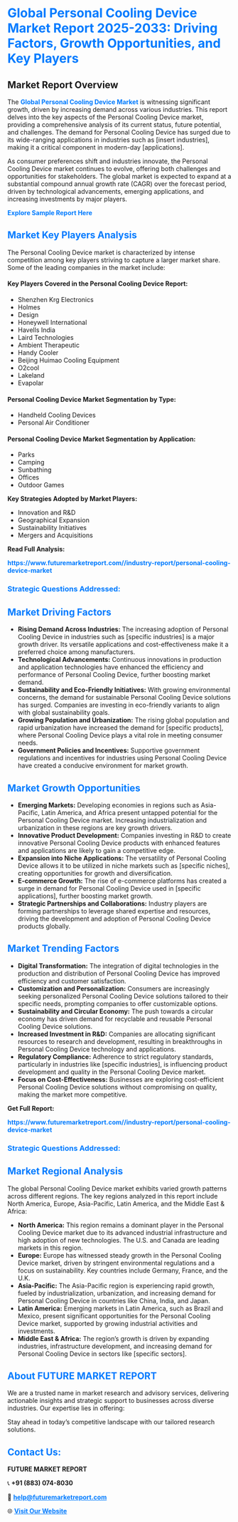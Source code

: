 <h1 style="color: #007BFF;">Global Personal Cooling Device Market Report 2025-2033: Driving Factors, Growth Opportunities, and Key Players</h1>

<section id="overview">
<h2>Market Report Overview</h2>
<p>The <a href="https://www.futuremarketreport.com//industry-report/personal-cooling-device-market" style="color: #007BFF; text-decoration: none;"><strong>Global Personal Cooling Device Market</strong></a> is witnessing significant growth, driven by increasing demand across various industries. This report delves into the key aspects of the Personal Cooling Device market, providing a comprehensive analysis of its current status, future potential, and challenges. The demand for Personal Cooling Device has surged due to its wide-ranging applications in industries such as [insert industries], making it a critical component in modern-day [applications].</p>
<p>As consumer preferences shift and industries innovate, the Personal Cooling Device market continues to evolve, offering both challenges and opportunities for stakeholders. The global market is expected to expand at a substantial compound annual growth rate (CAGR) over the forecast period, driven by technological advancements, emerging applications, and increasing investments by major players.</p>
</section>

<section id="overview">
<p><a href="https://www.futuremarketreport.com//request-sample/reportId=53196" style="color: #007BFF; text-decoration: none;"><strong>Explore Sample Report Here</strong></a></p>
</section>

<section id="key-players">
<h2 style="color: #007BFF;">Market Key Players Analysis</h2>
<p>The Personal Cooling Device market is characterized by intense competition among key players striving to capture a larger market share. Some of the leading companies in the market include:</p>
<h4>Key Players Covered in the Personal Cooling Device Report:</h4>
<ul><li>Shenzhen Krg Electronics</li><li>Holmes</li><li>Design</li><li>Honeywell International</li><li>Havells India</li><li>Laird Technologies</li><li>Ambient Therapeutic</li><li>Handy Cooler</li><li>Beijing Huimao Cooling Equipment</li><li>O2cool</li><li>Lakeland</li><li>Evapolar</li></ul>
<h4>Personal Cooling Device Market Segmentation by Type:</h4>
<ul><li>Handheld Cooling Devices</li><li>Personal Air Conditioner</li></ul>

<h4>Personal Cooling Device Market Segmentation by Application:</h4>
<ul><li>Parks</li><li>Camping</li><li>Sunbathing</li><li>Offices</li><li>Outdoor Games</li></ul>
<p><strong>Key Strategies Adopted by Market Players:</strong></p>
<ul>
<li>Innovation and R&D</li>
<li>Geographical Expansion</li>
<li>Sustainability Initiatives</li>
<li>Mergers and Acquisitions</li>
</ul>
</section>

<section>
<p><strong>Read Full Analysis: </strong></p><a href="https://www.futuremarketreport.com//industry-report/personal-cooling-device-market" style="color: #007BFF; text-decoration: none;"><strong>https://www.futuremarketreport.com//industry-report/personal-cooling-device-market</strong></a>
<h3 style="color: #007BFF;">Strategic Questions Addressed:</h3>
</section>

<section id="driving-factors">
<h2 style="color: #007BFF;">Market Driving Factors</h2>
<ul>
<li><strong>Rising Demand Across Industries:</strong> The increasing adoption of Personal Cooling Device in industries such as [specific industries] is a major growth driver. Its versatile applications and cost-effectiveness make it a preferred choice among manufacturers.</li>
<li><strong>Technological Advancements:</strong> Continuous innovations in production and application technologies have enhanced the efficiency and performance of Personal Cooling Device, further boosting market demand.</li>
<li><strong>Sustainability and Eco-Friendly Initiatives:</strong> With growing environmental concerns, the demand for sustainable Personal Cooling Device solutions has surged. Companies are investing in eco-friendly variants to align with global sustainability goals.</li>
<li><strong>Growing Population and Urbanization:</strong> The rising global population and rapid urbanization have increased the demand for [specific products], where Personal Cooling Device plays a vital role in meeting consumer needs.</li>
<li><strong>Government Policies and Incentives:</strong> Supportive government regulations and incentives for industries using Personal Cooling Device have created a conducive environment for market growth.</li>
</ul>
</section>

<section id="growth-opportunities">
<h2 style="color: #007BFF;">Market Growth Opportunities</h2>
<ul>
<li><strong>Emerging Markets:</strong> Developing economies in regions such as Asia-Pacific, Latin America, and Africa present untapped potential for the Personal Cooling Device market. Increasing industrialization and urbanization in these regions are key growth drivers.</li>
<li><strong>Innovative Product Development:</strong> Companies investing in R&D to create innovative Personal Cooling Device products with enhanced features and applications are likely to gain a competitive edge.</li>
<li><strong>Expansion into Niche Applications:</strong> The versatility of Personal Cooling Device allows it to be utilized in niche markets such as [specific niches], creating opportunities for growth and diversification.</li>
<li><strong>E-commerce Growth:</strong> The rise of e-commerce platforms has created a surge in demand for Personal Cooling Device used in [specific applications], further boosting market growth.</li>
<li><strong>Strategic Partnerships and Collaborations:</strong> Industry players are forming partnerships to leverage shared expertise and resources, driving the development and adoption of Personal Cooling Device products globally.</li>
</ul>
</section>

<section id="trending-factors">
<h2 style="color: #007BFF;">Market Trending Factors</h2>
<ul>
<li><strong>Digital Transformation:</strong> The integration of digital technologies in the production and distribution of Personal Cooling Device has improved efficiency and customer satisfaction.</li>
<li><strong>Customization and Personalization:</strong> Consumers are increasingly seeking personalized Personal Cooling Device solutions tailored to their specific needs, prompting companies to offer customizable options.</li>
<li><strong>Sustainability and Circular Economy:</strong> The push towards a circular economy has driven demand for recyclable and reusable Personal Cooling Device solutions.</li>
<li><strong>Increased Investment in R&D:</strong> Companies are allocating significant resources to research and development, resulting in breakthroughs in Personal Cooling Device technology and applications.</li>
<li><strong>Regulatory Compliance:</strong> Adherence to strict regulatory standards, particularly in industries like [specific industries], is influencing product development and quality in the Personal Cooling Device market.</li>
<li><strong>Focus on Cost-Effectiveness:</strong> Businesses are exploring cost-efficient Personal Cooling Device solutions without compromising on quality, making the market more competitive.</li>
</ul>
</section>

<section>
<p><strong>Get Full Report: </strong></p><a href="https://www.futuremarketreport.com//industry-report/personal-cooling-device-market" style="color: #007BFF; text-decoration: none;"><strong>https://www.futuremarketreport.com//industry-report/personal-cooling-device-market</strong></a>
<h3 style="color: #007BFF;">Strategic Questions Addressed:</h3>
</section>


<section id="regional-analysis">
<h2 style="color: #007BFF;">Market Regional Analysis</h2>
<p>The global Personal Cooling Device market exhibits varied growth patterns across different regions. The key regions analyzed in this report include North America, Europe, Asia-Pacific, Latin America, and the Middle East & Africa:</p>
<ul>
<li><strong>North America:</strong> This region remains a dominant player in the Personal Cooling Device market due to its advanced industrial infrastructure and high adoption of new technologies. The U.S. and Canada are leading markets in this region.</li>
<li><strong>Europe:</strong> Europe has witnessed steady growth in the Personal Cooling Device market, driven by stringent environmental regulations and a focus on sustainability. Key countries include Germany, France, and the U.K.</li>
<li><strong>Asia-Pacific:</strong> The Asia-Pacific region is experiencing rapid growth, fueled by industrialization, urbanization, and increasing demand for Personal Cooling Device in countries like China, India, and Japan.</li>
<li><strong>Latin America:</strong> Emerging markets in Latin America, such as Brazil and Mexico, present significant opportunities for the Personal Cooling Device market, supported by growing industrial activities and investments.</li>
<li><strong>Middle East & Africa:</strong> The region’s growth is driven by expanding industries, infrastructure development, and increasing demand for Personal Cooling Device in sectors like [specific sectors].</li>
</ul>
</section>

<footer>
<h2 style="color: #007BFF;">About FUTURE MARKET REPORT</h2>
<p>We are a trusted name in market research and advisory services, delivering actionable insights and strategic support to businesses across diverse industries. Our expertise lies in offering:</p>

<p>Stay ahead in today’s competitive landscape with our tailored research solutions.</p>

<h2 style="color: #007BFF;">Contact Us:</h2>
<p><strong>FUTURE MARKET REPORT</strong></p>
<p>📞 <strong>+91 (883) 074-8030</strong></p>
<p>📧 <strong><a href="mailto:help@futuremarketreport.com" style="color: #007BFF;">help@futuremarketreport.com</a></strong></p>
<p>🌐 <strong><a href="https://www.futuremarketreport.com/" style="color: #007BFF;">Visit Our Website</a></strong></p>
</footer>